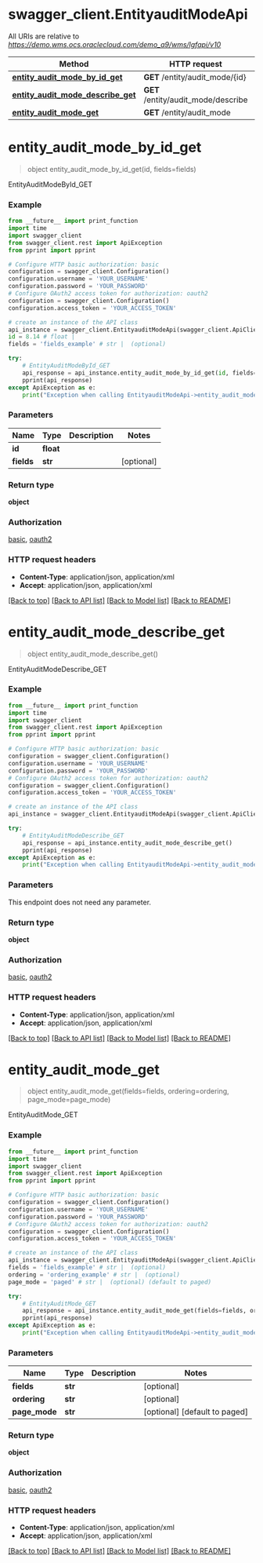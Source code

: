 # swagger_client.EntityauditModeApi

All URIs are relative to *https://demo.wms.ocs.oraclecloud.com/demo_a9/wms/lgfapi/v10*

Method | HTTP request | Description
------------- | ------------- | -------------
[**entity_audit_mode_by_id_get**](EntityauditModeApi.md#entity_audit_mode_by_id_get) | **GET** /entity/audit_mode/{id} | EntityAuditModeById_GET
[**entity_audit_mode_describe_get**](EntityauditModeApi.md#entity_audit_mode_describe_get) | **GET** /entity/audit_mode/describe | EntityAuditModeDescribe_GET
[**entity_audit_mode_get**](EntityauditModeApi.md#entity_audit_mode_get) | **GET** /entity/audit_mode | EntityAuditMode_GET


# **entity_audit_mode_by_id_get**
> object entity_audit_mode_by_id_get(id, fields=fields)

EntityAuditModeById_GET



### Example
```python
from __future__ import print_function
import time
import swagger_client
from swagger_client.rest import ApiException
from pprint import pprint

# Configure HTTP basic authorization: basic
configuration = swagger_client.Configuration()
configuration.username = 'YOUR_USERNAME'
configuration.password = 'YOUR_PASSWORD'
# Configure OAuth2 access token for authorization: oauth2
configuration = swagger_client.Configuration()
configuration.access_token = 'YOUR_ACCESS_TOKEN'

# create an instance of the API class
api_instance = swagger_client.EntityauditModeApi(swagger_client.ApiClient(configuration))
id = 8.14 # float | 
fields = 'fields_example' # str |  (optional)

try:
    # EntityAuditModeById_GET
    api_response = api_instance.entity_audit_mode_by_id_get(id, fields=fields)
    pprint(api_response)
except ApiException as e:
    print("Exception when calling EntityauditModeApi->entity_audit_mode_by_id_get: %s\n" % e)
```

### Parameters

Name | Type | Description  | Notes
------------- | ------------- | ------------- | -------------
 **id** | **float**|  | 
 **fields** | **str**|  | [optional] 

### Return type

**object**

### Authorization

[basic](../README.md#basic), [oauth2](../README.md#oauth2)

### HTTP request headers

 - **Content-Type**: application/json, application/xml
 - **Accept**: application/json, application/xml

[[Back to top]](#) [[Back to API list]](../README.md#documentation-for-api-endpoints) [[Back to Model list]](../README.md#documentation-for-models) [[Back to README]](../README.md)

# **entity_audit_mode_describe_get**
> object entity_audit_mode_describe_get()

EntityAuditModeDescribe_GET



### Example
```python
from __future__ import print_function
import time
import swagger_client
from swagger_client.rest import ApiException
from pprint import pprint

# Configure HTTP basic authorization: basic
configuration = swagger_client.Configuration()
configuration.username = 'YOUR_USERNAME'
configuration.password = 'YOUR_PASSWORD'
# Configure OAuth2 access token for authorization: oauth2
configuration = swagger_client.Configuration()
configuration.access_token = 'YOUR_ACCESS_TOKEN'

# create an instance of the API class
api_instance = swagger_client.EntityauditModeApi(swagger_client.ApiClient(configuration))

try:
    # EntityAuditModeDescribe_GET
    api_response = api_instance.entity_audit_mode_describe_get()
    pprint(api_response)
except ApiException as e:
    print("Exception when calling EntityauditModeApi->entity_audit_mode_describe_get: %s\n" % e)
```

### Parameters
This endpoint does not need any parameter.

### Return type

**object**

### Authorization

[basic](../README.md#basic), [oauth2](../README.md#oauth2)

### HTTP request headers

 - **Content-Type**: application/json, application/xml
 - **Accept**: application/json, application/xml

[[Back to top]](#) [[Back to API list]](../README.md#documentation-for-api-endpoints) [[Back to Model list]](../README.md#documentation-for-models) [[Back to README]](../README.md)

# **entity_audit_mode_get**
> object entity_audit_mode_get(fields=fields, ordering=ordering, page_mode=page_mode)

EntityAuditMode_GET



### Example
```python
from __future__ import print_function
import time
import swagger_client
from swagger_client.rest import ApiException
from pprint import pprint

# Configure HTTP basic authorization: basic
configuration = swagger_client.Configuration()
configuration.username = 'YOUR_USERNAME'
configuration.password = 'YOUR_PASSWORD'
# Configure OAuth2 access token for authorization: oauth2
configuration = swagger_client.Configuration()
configuration.access_token = 'YOUR_ACCESS_TOKEN'

# create an instance of the API class
api_instance = swagger_client.EntityauditModeApi(swagger_client.ApiClient(configuration))
fields = 'fields_example' # str |  (optional)
ordering = 'ordering_example' # str |  (optional)
page_mode = 'paged' # str |  (optional) (default to paged)

try:
    # EntityAuditMode_GET
    api_response = api_instance.entity_audit_mode_get(fields=fields, ordering=ordering, page_mode=page_mode)
    pprint(api_response)
except ApiException as e:
    print("Exception when calling EntityauditModeApi->entity_audit_mode_get: %s\n" % e)
```

### Parameters

Name | Type | Description  | Notes
------------- | ------------- | ------------- | -------------
 **fields** | **str**|  | [optional] 
 **ordering** | **str**|  | [optional] 
 **page_mode** | **str**|  | [optional] [default to paged]

### Return type

**object**

### Authorization

[basic](../README.md#basic), [oauth2](../README.md#oauth2)

### HTTP request headers

 - **Content-Type**: application/json, application/xml
 - **Accept**: application/json, application/xml

[[Back to top]](#) [[Back to API list]](../README.md#documentation-for-api-endpoints) [[Back to Model list]](../README.md#documentation-for-models) [[Back to README]](../README.md)

